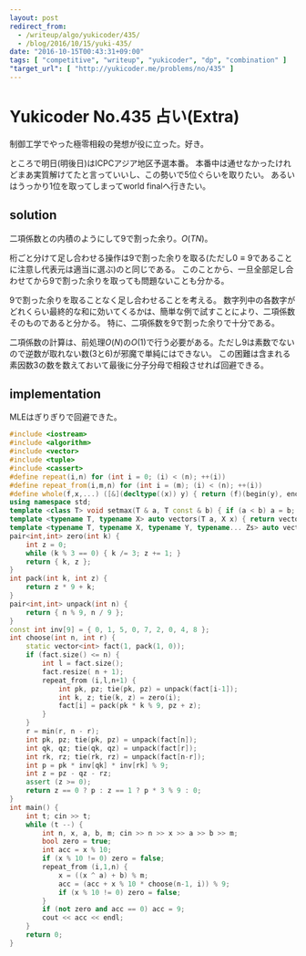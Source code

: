 ```yaml
---
layout: post
redirect_from:
  - /writeup/algo/yukicoder/435/
  - /blog/2016/10/15/yuki-435/
date: "2016-10-15T00:43:31+09:00"
tags: [ "competitive", "writeup", "yukicoder", "dp", "combination" ]
"target_url": [ "http://yukicoder.me/problems/no/435" ]
---
```


# Yukicoder No.435 占い(Extra)

制御工学でやった極零相殺の発想が役に立った。好き。

ところで明日(明後日)はICPCアジア地区予選本番。
本番中は通せなかったけれどまあ実質解けてたと言っていいし、この勢いで$5$位ぐらいを取りたい。
あるいはうっかり$1$位を取ってしまってworld finalへ行きたい。

## solution

二項係数との内積のようにして$9$で割った余り。$O(TN)$。

桁ごと分けて足し合わせる操作は$9$で割った余りを取る(ただし$0 \equiv 9$であることに注意し代表元は適当に選ぶ)のと同じである。
このことから、一旦全部足し合わせてから$9$で割った余りを取っても問題ないことも分かる。

$9$で割った余りを取ることなく足し合わせることを考える。
数字列中の各数字がどれくらい最終的な和に効いてくるかは、簡単な例で試すことにより、二項係数そのものであると分かる。
特に、二項係数を$9$で割った余りで十分である。

二項係数の計算は、前処理$O(N)$の$O(1)$で行う必要がある。ただし$9$は素数でないので逆数が取れない数($3$と$6$)が邪魔で単純にはできない。
この困難は含まれる素因数$3$の数を数えておいて最後に分子分母で相殺させれば回避できる。

## implementation

MLEはぎりぎりで回避できた。

``` c++
#include <iostream>
#include <algorithm>
#include <vector>
#include <tuple>
#include <cassert>
#define repeat(i,n) for (int i = 0; (i) < (n); ++(i))
#define repeat_from(i,m,n) for (int i = (m); (i) < (n); ++(i))
#define whole(f,x,...) ([&](decltype((x)) y) { return (f)(begin(y), end(y), ## __VA_ARGS__); })(x)
using namespace std;
template <class T> void setmax(T & a, T const & b) { if (a < b) a = b; }
template <typename T, typename X> auto vectors(T a, X x) { return vector<T>(x, a); }
template <typename T, typename X, typename Y, typename... Zs> auto vectors(T a, X x, Y y, Zs... zs) { auto cont = vectors(a, y, zs...); return vector<decltype(cont)>(x, cont); }
pair<int,int> zero(int k) {
    int z = 0;
    while (k % 3 == 0) { k /= 3; z += 1; }
    return { k, z };
}
int pack(int k, int z) {
    return z * 9 + k;
}
pair<int,int> unpack(int n) {
    return { n % 9, n / 9 };
}
const int inv[9] = { 0, 1, 5, 0, 7, 2, 0, 4, 8 };
int choose(int n, int r) {
    static vector<int> fact(1, pack(1, 0));
    if (fact.size() <= n) {
        int l = fact.size();
        fact.resize( n + 1);
        repeat_from (i,l,n+1) {
            int pk, pz; tie(pk, pz) = unpack(fact[i-1]);
            int k, z; tie(k, z) = zero(i);
            fact[i] = pack(pk * k % 9, pz + z);
        }
    }
    r = min(r, n - r);
    int pk, pz; tie(pk, pz) = unpack(fact[n]);
    int qk, qz; tie(qk, qz) = unpack(fact[r]);
    int rk, rz; tie(rk, rz) = unpack(fact[n-r]);
    int p = pk * inv[qk] * inv[rk] % 9;
    int z = pz - qz - rz;
    assert (z >= 0);
    return z == 0 ? p : z == 1 ? p * 3 % 9 : 0;
}
int main() {
    int t; cin >> t;
    while (t --) {
        int n, x, a, b, m; cin >> n >> x >> a >> b >> m;
        bool zero = true;
        int acc = x % 10;
        if (x % 10 != 0) zero = false;
        repeat_from (i,1,n) {
            x = ((x ^ a) + b) % m;
            acc = (acc + x % 10 * choose(n-1, i)) % 9;
            if (x % 10 != 0) zero = false;
        }
        if (not zero and acc == 0) acc = 9;
        cout << acc << endl;
    }
    return 0;
}
```
